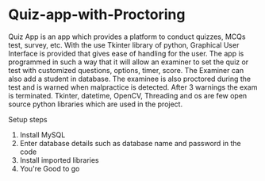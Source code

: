 # Quiz-app-with-Proctoring
Quiz App is an app which provides a platform to conduct quizzes, MCQs test, survey, etc. With the use Tkinter library of python, Graphical User Interface is provided that gives ease of handling for the user. The app is programmed in such a way that it will allow an examiner to set the quiz or test with customized questions, options, timer, score. The Examiner can also add a student in database. The examinee is also proctored during the test and is warned when malpractice is detected. After 3 warnings the exam is terminated.
Tkinter, datetime, OpenCV, Threading and os are few open source python libraries which are used in the project.

Setup steps
 1. Install MySQL 
 2. Enter database details such as database name and password in the code
 3. Install imported libraries
 4. You're Good to go
